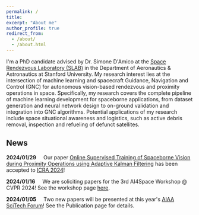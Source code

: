```yaml
---
permalink: /
title:
excerpt: "About me"
author_profile: true
redirect_from:
  - /about/
  - /about.html
---
```


I'm a PhD candidate advised by Dr. Simone D'Amico at the [Space Rendezvous Laboratory (SLAB)](https://slab.stanford.edu) in the Department of Aeronautics & Astronautics at Stanford University. My research interest lies at the intersection of machine learning and spacecraft Guidance, Navigation and Control (GNC) for autonomous vision-based rendezvous and proximity operations in space. Specifically, my research covers the complete pipeline of machine learning development for spaceborne applications, from dataset generation and neural network design to on-ground validation and integration into GNC algorithms. Potential applications of my research include space situational awareness and logistics, such as active debris removal, inspection and refueling of defunct satellites.

## News

**2024/01/29** $~~~$ Our paper [Online Supervised Training of Spaceborne Vision during Proximity Operations using Adaptive Kalman Filtering](https://arxiv.org/abs/2309.11645) has been accepted to [ICRA 2024](https://2024.ieee-icra.org)!

**2024/01/16** $~~~$ We are soliciting papers for the 3rd AI4Space Workshop @ CVPR 2024! See the workshop page [here](https://aiforspace.github.io/2024/).

**2024/01/05** $~~~$ Two new papers will be presented at this year's [AIAA SciTech Forum](https://www.aiaa.org/scitech)! See the Publication page for details.

